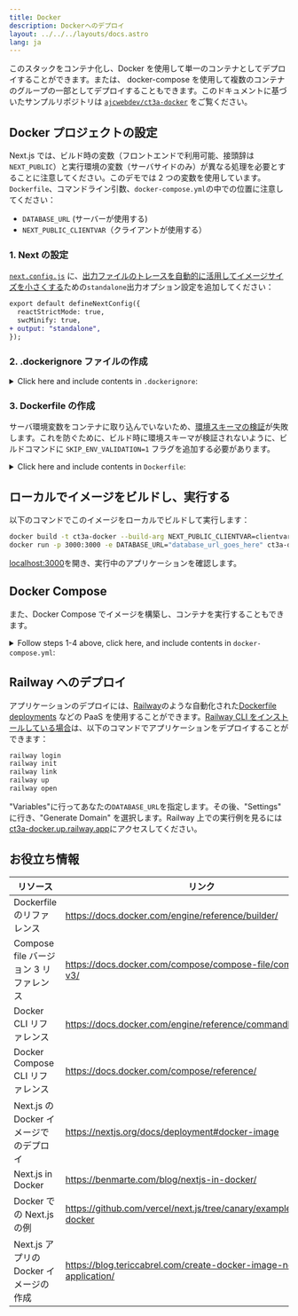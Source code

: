 ```yaml
---
title: Docker
description: Dockerへのデプロイ
layout: ../../../layouts/docs.astro
lang: ja
---
```


このスタックをコンテナ化し、Docker を使用して単一のコンテナとしてデプロイすることができます。または、 docker-compose を使用して複数のコンテナのグループの一部としてデプロイすることもできます。このドキュメントに基づいたサンプルリポジトリは [`ajcwebdev/ct3a-docker`](https://github.com/ajcwebdev/ct3a-docker) をご覧ください。

## Docker プロジェクトの設定

Next.js では、ビルド時の変数（フロントエンドで利用可能、接頭辞は`NEXT_PUBLIC`）と実行環境の変数（サーバサイドのみ）が異なる処理を必要とすることに注意してください。このデモでは 2 つの変数を使用しています。`Dockerfile`、コマンドライン引数、`docker-compose.yml`の中での位置に注意してください：

- `DATABASE_URL` (サーバーが使用する)
- `NEXT_PUBLIC_CLIENTVAR`（クライアントが使用する）

### 1. Next の設定

[`next.config.js`](https://github.com/t3-oss/create-t3-app/blob/main/cli/template/base/next.config.js) に、[出力ファイルのトレースを自動的に活用してイメージサイズを小さくする](https://nextjs.org/docs/advanced-features/output-file-tracing)ための`standalone`出力オプション設定を追加してください：

```diff
export default defineNextConfig({
  reactStrictMode: true,
  swcMinify: true,
+ output: "standalone",
});
```

### 2. .dockerignore ファイルの作成

<details>
    <summary>
      Click here and include contents in <code>.dockerignore</code>:
    </summary>
<div class="content">

```
.env
Dockerfile
.dockerignore
node_modules
npm-debug.log
README.md
.next
.git
```

</div>

</details>

### 3. Dockerfile の作成

サーバ環境変数をコンテナに取り込んでいないため、[環境スキーマの検証](/en/usage/env-variables)が失敗します。これを防ぐために、ビルド時に環境スキーマが検証されないように、ビルドコマンドに `SKIP_ENV_VALIDATION=1` フラグを追加する必要があります。

<details>
    <summary>
      Click here and include contents in <code>Dockerfile</code>:
    </summary>
<div class="content">

```docker
##### DEPENDENCIES

FROM --platform=linux/amd64 node:16-alpine3.17 AS deps
RUN apk add --no-cache libc6-compat openssl1.1-compat
WORKDIR /app

# Install Prisma Client - remove if not using Prisma

COPY prisma ./

# Install dependencies based on the preferred package manager

COPY package.json yarn.lock* package-lock.json* bun-lock.yaml\* ./

RUN \
 if [ -f yarn.lock ]; then yarn --frozen-lockfile; \
 elif [ -f package-lock.json ]; then npm ci; \
 elif [ -f bun-lock.yaml ]; then yarn global add bun && bun i; \
 else echo "Lockfile not found." && exit 1; \
 fi

##### BUILDER

FROM --platform=linux/amd64 node:16-alpine3.17 AS builder
ARG DATABASE_URL
ARG NEXT_PUBLIC_CLIENTVAR
WORKDIR /app
COPY --from=deps /app/node_modules ./node_modules
COPY . .

# ENV NEXT_TELEMETRY_DISABLED 1

RUN \
 if [ -f yarn.lock ]; then SKIP_ENV_VALIDATION=1 yarn build; \
 elif [ -f package-lock.json ]; then SKIP_ENV_VALIDATION=1 npm run build; \
 elif [ -f bun-lock.yaml ]; then yarn global add bun && SKIP_ENV_VALIDATION=1 bun run build; \
 else echo "Lockfile not found." && exit 1; \
 fi

##### RUNNER

FROM --platform=linux/amd64 node:16-alpine3.17 AS runner
WORKDIR /app

ENV NODE_ENV production

# ENV NEXT_TELEMETRY_DISABLED 1

RUN addgroup --system --gid 1001 nodejs
RUN adduser --system --uid 1001 nextjs

COPY --from=builder /app/next.config.js ./
COPY --from=builder /app/public ./public
COPY --from=builder /app/package.json ./package.json

COPY --from=builder --chown=nextjs:nodejs /app/.next/standalone ./
COPY --from=builder --chown=nextjs:nodejs /app/.next/static ./.next/static

USER nextjs
EXPOSE 3000
ENV PORT 3000

CMD ["node", "server.js"]

```

> **_備考_**
>
> - _Node 18 への移行後は、`--platform=linux/amd64`のエミュレーションが不要になる場合があります。_
> - _なぜ `libc6-compat` が必要なのかについては [`node:alpine`](https://github.com/nodejs/docker-node/tree/b4117f9333da4138b03a546ec926ef50a31506c3#nodealpine) を参照してください。._
> - _[Alpine 3.17 ベースのイメージを使用すると、Prisma で問題が発生することがあります](https://github.com/t3-oss/create-t3-app/issues/975)。`engineType="binary"`を設定すると、Alpine 3.17 の問題は解決されますが、[ただし、関連するパフォーマンスコストが発生します](https://www.prisma.io/docs/concepts/components/prisma-engines/query-engine#the-query-engine-at-runtime)._
> - _Next.js は[一般的な使用方法に関する匿名のテレメトリーデータ](https://nextjs.org/telemetry)を収集します。ビルド時にテレメトリを無効にするには、`ENV NEXT_TELEMETRY_DISABLED 1` の最初のインスタンスのコメントを外してください。実行時にテレメトリを無効にするには、2 番目のインスタンスのコメントを外してください。_

</div>
</details>

## ローカルでイメージをビルドし、実行する

以下のコマンドでこのイメージをローカルでビルドして実行します：

```bash
docker build -t ct3a-docker --build-arg NEXT_PUBLIC_CLIENTVAR=clientvar .
docker run -p 3000:3000 -e DATABASE_URL="database_url_goes_here" ct3a-docker
```

[localhost:3000](http://localhost:3000/)を開き、実行中のアプリケーションを確認します。

## Docker Compose

また、Docker Compose でイメージを構築し、コンテナを実行することもできます。

<details>
    <summary>
      Follow steps 1-4 above, click here, and include contents in <code>docker-compose.yml</code>:
    </summary>
<div class="content">

```yaml
version: "3.9"
services:
  app:
    platform: "linux/amd64"
    build:
      context: .
      dockerfile: Dockerfile
      args:
        NEXT_PUBLIC_CLIENTVAR: "clientvar"
    working_dir: /app
    ports:
      - "3000:3000"
    image: t3-app
    environment:
      - DATABASE_URL=database_url_goes_here
```

これを `docker compose up` コマンドで実行します：

```bash
docker compose up
```

[localhost:3000](http://localhost:3000/)を開き、実行中のアプリケーションを確認します。

</div>
</details>

## Railway へのデプロイ

アプリケーションのデプロイには、[Railway](https://railway.app)のような自動化された[Dockerfile deployments](https://docs.railway.app/deploy/dockerfiles) などの PaaS を使用することができます。[Railway CLI をインストールしている場合](https://docs.railway.app/develop/cli#install)は、以下のコマンドでアプリケーションをデプロイすることができます：

```bash
railway login
railway init
railway link
railway up
railway open
```

"Variables"に行ってあなたの`DATABASE_URL`を指定します。その後、"Settings" に行き、"Generate Domain" を選択します。Railway 上での実行例を見るには[ct3a-docker.up.railway.app](https://ct3a-docker.up.railway.app/)にアクセスしてください。

## お役立ち情報

| リソース                               | リンク                                                               |
| -------------------------------------- | -------------------------------------------------------------------- |
| Dockerfile のリファレンス              | https://docs.docker.com/engine/reference/builder/                    |
| Compose file バージョン 3 リファレンス | https://docs.docker.com/compose/compose-file/compose-file-v3/        |
| Docker CLI リファレンス                | https://docs.docker.com/engine/reference/commandline/docker/         |
| Docker Compose CLI リファレンス        | https://docs.docker.com/compose/reference/                           |
| Next.js の Docker イメージでのデプロイ | https://nextjs.org/docs/deployment#docker-image                      |
| Next.js in Docker                      | https://benmarte.com/blog/nextjs-in-docker/                          |
| Docker での Next.js の例               | https://github.com/vercel/next.js/tree/canary/examples/with-docker   |
| Next.js アプリの Docker イメージの作成 | https://blog.tericcabrel.com/create-docker-image-nextjs-application/ |
